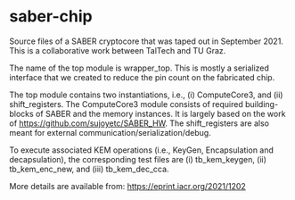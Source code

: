 # saber-chip
Source files of a SABER cryptocore that was taped out in September 2021. This is a collaborative work between TalTech and TU Graz.

The name of the top module is wrapper_top. This is mostly a serialized interface that we created to reduce the pin count on the fabricated chip.

The top module contains two instantiations, i.e., (i) ComputeCore3, and (ii) shift_registers. The ComputeCore3 module consists of required building-blocks of SABER and the memory instances. It is largely based on the work of https://github.com/sujoyetc/SABER_HW. The shift_registers are also meant for external communication/serialization/debug. 

To execute associated KEM operations (i.e., KeyGen, Encapsulation and decapsulation), the corresponding test files are (i) tb_kem_keygen, (ii) tb_kem_enc_new, and (iii) tb_kem_dec_cca.

More details are available from: https://eprint.iacr.org/2021/1202
